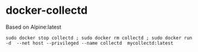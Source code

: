 # docker-collectd

Based on Alpine:latest


`sudo docker stop collectd ; sudo docker rm collectd ; sudo docker run -d  --net host --privileged --name collectd  mycollectd:latest`
